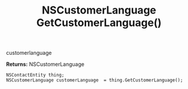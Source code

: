 ﻿---
uid: crmscript_ref_NSContactEntity_GetCustomerLanguage
title: NSCustomerLanguage GetCustomerLanguage()
intellisense: NSContactEntity.GetCustomerLanguage
keywords: NSContactEntity, GetCustomerLanguage
so.topic: reference
---

customerlanguage

**Returns:** NSCustomerLanguage


```crmscript
NSContactEntity thing;
NSCustomerLanguage customerLanguage  = thing.GetCustomerLanguage();
```


